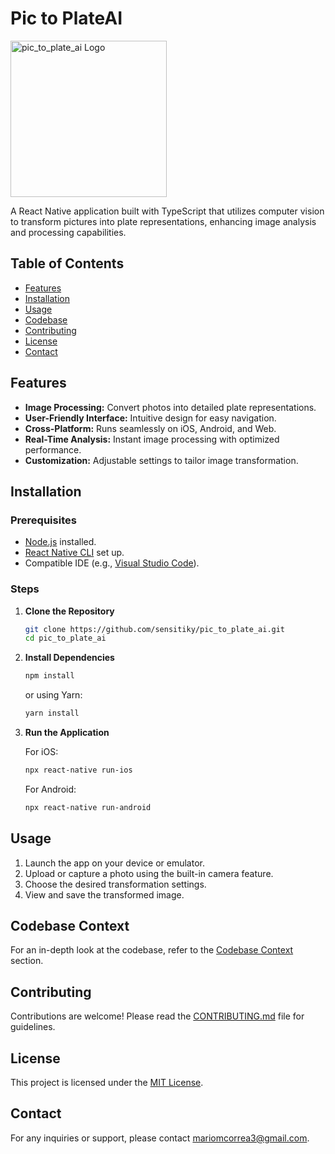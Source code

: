 # Pic to PlateAI

<img src="./lib/assets/img/logo.webp" alt="pic_to_plate_ai Logo" height="250px"/>

A React Native application built with TypeScript that utilizes computer vision to transform pictures into plate representations, enhancing image analysis and processing capabilities.

## Table of Contents

- [Features](#features)
- [Installation](#installation)
- [Usage](#usage)
- [Codebase](#codebase-context)
- [Contributing](#contributing)
- [License](#license)
- [Contact](#contact)

## Features

- **Image Processing:** Convert photos into detailed plate representations.
- **User-Friendly Interface:** Intuitive design for easy navigation.
- **Cross-Platform:** Runs seamlessly on iOS, Android, and Web.
- **Real-Time Analysis:** Instant image processing with optimized performance.
- **Customization:** Adjustable settings to tailor image transformation.

## Installation

### Prerequisites

- [Node.js](https://nodejs.org/en/) installed.
- [React Native CLI](https://reactnative.dev/docs/environment-setup) set up.
- Compatible IDE (e.g., [Visual Studio Code](https://code.visualstudio.com/)).

### Steps

1. **Clone the Repository**

   ```bash
   git clone https://github.com/sensitiky/pic_to_plate_ai.git
   cd pic_to_plate_ai
   ```

2. **Install Dependencies**

   ```bash
   npm install
   ```

   or using Yarn:

   ```bash
   yarn install
   ```

3. **Run the Application**

   For iOS:

   ```bash
   npx react-native run-ios
   ```

   For Android:

   ```bash
   npx react-native run-android
   ```

## Usage

1. Launch the app on your device or emulator.
2. Upload or capture a photo using the built-in camera feature.
3. Choose the desired transformation settings.
4. View and save the transformed image.

## Codebase Context

For an in-depth look at the codebase, refer to the [Codebase Context](#codebase-context) section.

## Contributing

Contributions are welcome! Please read the [CONTRIBUTING.md](CONTRIBUTING.md) file for guidelines.

## License

This project is licensed under the [MIT License](LICENSE).

## Contact

For any inquiries or support, please contact [mariomcorrea3@gmail.com](mailto:mariomcorrea3@gmail.com).
